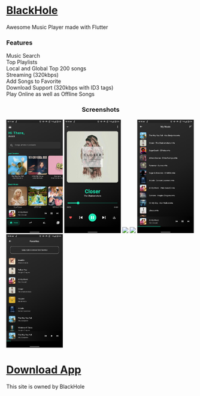 # [BlackHole](https://github.com/Sangwan5688/BlackHole)
Awesome Music Player made with Flutter

<h3>Features</h3>
Music Search<br>
Top Playlists<br>
Local and Global Top 200 songs<br>
Streaming (320kbps)<br>
Add Songs to Favorite<br>
Download Support (320kbps with ID3 tags)<br>
Play Online as well as Offline Songs<br>



  <h3 align="center">Screenshots</h3>
  
<img src="https://github.com/Sangwan5688/BlackHole/blob/main/Screenshots/home.png?raw=true" width="30%"> <img src="https://github.com/Sangwan5688/BlackHole/blob/main/Screenshots/play.png?raw=true" width="30%"> <img src="https://github.com/Sangwan5688/BlackHole/blob/main/Screenshots/local200.png?raw=true" width="30%"> <img src="https://github.com/Sangwan5688/BlackHole/blob/main/Screenshots/global200.png?raw=true" width="30%"> <img src="https://github.com/Sangwan5688/BlackHole/blob/main/Screenshots/mymusic.png?raw=true" width="30%"> <img src="https://github.com/Sangwan5688/BlackHole/blob/main/Screenshots/favorites.png?raw=true" width="30%"> 

# [Download App](https://github.com/Sangwan5688/BlackHole/releases/tag/v1.4)


This site is owned by BlackHole
